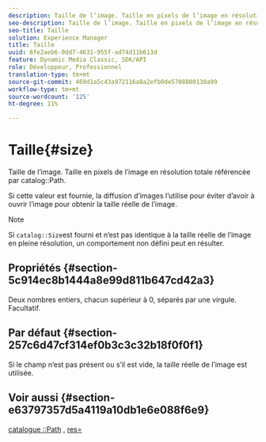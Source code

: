 ```yaml
---
description: Taille de l’image. Taille en pixels de l’image en résolution totale référencée par le chemin d’accès au catalogue.
seo-description: Taille de l’image. Taille en pixels de l’image en résolution totale référencée par le chemin d’accès au catalogue.
seo-title: Taille
solution: Experience Manager
title: Taille
uuid: 6fe2aeb6-0dd7-4631-955f-ad74d11b613d
feature: Dynamic Media Classic, SDK/API
role: Développeur, Professionnel
translation-type: tm+mt
source-git-commit: 469d1a5c43a972116a8a2efb0de5708800130a99
workflow-type: tm+mt
source-wordcount: '125'
ht-degree: 11%

---
```



# Taille{#size}

Taille de l’image. Taille en pixels de l’image en résolution totale référencée par catalog::Path.

Si cette valeur est fournie, la diffusion d’images l’utilise pour éviter d’avoir à ouvrir l’image pour obtenir la taille réelle de l’image.

>[!NOTE]
>
>Si `catalog::Size`est fourni et n’est pas identique à la taille réelle de l’image en pleine résolution, un comportement non défini peut en résulter.

## Propriétés {#section-5c914ec8b1444a8e99d811b647cd42a3}

Deux nombres entiers, chacun supérieur à 0, séparés par une virgule. Facultatif.

## Par défaut {#section-257c6d47cf314ef0b3c3c32b18f0f0f1}

Si le champ n’est pas présent ou s’il est vide, la taille réelle de l’image est utilisée.

## Voir aussi {#section-e63797357d5a4119a10db1e6e088f6e9}

[catalogue ::Path](../../../../../../is-api/image-catalog/image-serving-api-ref/c-image-catalog-reference/c-image-svg-data-reference/c-image-data-reference/r-path-cat.md#reference-306afcaff172440ca81b85da8d78213c) ,  [res=](/help/aem-is-ir-api/is-api/http-ref/image-serving-api-ref/c-http-protocol-reference/c-command-reference/r-res.md)
